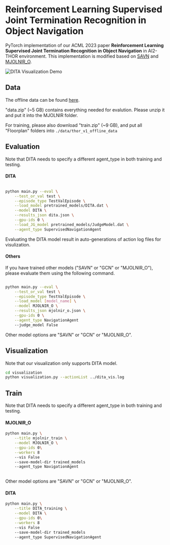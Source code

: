 # Reinforcement Learning Supervised Joint Termination Recognition in Object Navigation

PyTorch implementation of our ACML 2023 paper **Reinforcement Learning Supervised Joint Termination Recognition in Object Navigation** in AI2-THOR environment. This implementation is modified based on [SAVN](https://github.com/allenai/savn) and [MJOLNIR_O](https://github.com/cassieqiuyd/MJOLNIR).

![DITA Visualization Demo](https://raw.githubusercontent.com/HuskyKingdom/DITA_corl2023/main/demo.gif)


## Data

The offline data can be found [here](https://drive.google.com/drive/folders/1i6V_t6TqaTpUdUFpOJT3y3KraJjak-sa?usp=sharing).

"data.zip" (~5 GB) contains everything needed for evalution. Please unzip it and put it into the MJOLNIR folder.

For training, please also download "train.zip" (~9 GB), and put all "Floorplan" folders into `./data/thor_v1_offline_data`


## Evaluation 

Note that DITA needs to specify a different agent_type in both training and testing.  

#### DITA
```bash

python main.py --eval \
    --test_or_val test \
    --episode_type TestValEpisode \
    --load_model pretrained_models/DITA.dat \
    --model DITA \
    --results_json dita.json \
    --gpu-ids 0 \
    --load_JG_model pretrained_models/JudgeModel.dat \
    --agent_type SupervisedNavigationAgent
```
Evaluating the DITA model result in auto-generations of action log files for visulization. 

#### Others

If you have trained other models ("SAVN" or "GCN" or "MJOLNIR_O"), please evaluate them using the following command.

```bash

python main.py --eval \
    --test_or_val test \
    --episode_type TestValEpisode \
    --load_model [model_name] \
    --model MJOLNIR_O \
    --results_json mjolnir_o.json \
    --gpu-ids 0 \
    --agent_type NavigationAgent
    --judge_model False
```

Other model options are "SAVN" or "GCN" or "MJOLNIR_O".


## Visualization

Note that our visualization only supports DITA model.

```bash
cd visualization
python visualization.py --actionList ../dita_vis.log
```


## Train

Note that DITA needs to specify a different agent_type in both training and testing.  


#### MJOLNIR_O

```bash
python main.py \
    --title mjolnir_train \
    --model MJOLNIR_O \
    --gpu-ids 0\
    --workers 8
    --vis False
    --save-model-dir trained_models
    --agent_type NavigationAgent
    
```


Other model options are "SAVN" or "GCN" or "MJOLNIR_O".

#### DITA

```bash
python main.py \
    --title DITA_training \
    --model DITA \
    --gpu-ids 0\
    --workers 8
    --vis False
    --save-model-dir trained_models
    --agent_type SupervisedNavigationAgent
```


